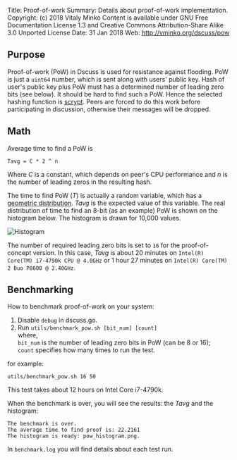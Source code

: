 Title:      Proof-of-work
Summary:    Details about proof-of-work implementation.
Copyright:  (c) 2018 Vitaly Minko
            Content is available under GNU Free Documentation License 1.3 and
            Creative Commons Attribution-Share Alike 3.0 Unported License
Date:       31 Jan 2018
Web:        http://vminko.org/dscuss/pow


Purpose
-------

Proof-of-work (PoW) in Dscuss is used for resistance against flooding. PoW is
just a `uint64` number, which is sent along with users' public key. Hash of
user's public key plus PoW must has a determined number of leading zero bits
(see below).  It should be hard to find such a PoW. Hence the selected hashing
function is [scrypt][scrpt]. Peers are forced to do this work before
participating in discussion, otherwise their messages will be dropped.


Math
----

Average time to find a PoW is

    Tavg = C * 2 ^ n

Where _C_ is a constant, which depends on peer's CPU performance and _n_ is
the number of leading zeros in the resulting hash.

The time to find PoW (_T_) is actually a random variable, which has a
[geometric distribution][geom].  _Tavg_ is the expected value of this variable.
The real distribution of time to find an 8-bit (as an example) PoW is shown on
the histogram below. The histogram is drawn for 10,000 values.

![Histogram][hist]

The number of required leading zero bits is set to `16` for the
proof-of-concept version. In this case, _Tavg_ is about 20 minutes on `Intel(R)
Core(TM) i7-4790k CPU @ 4.0GHz` or 1 hour 27 minutes on `Intel(R) Core(TM) 2
Duo P8600 @ 2.40GHz`.


Benchmarking
------------

How to benchmark proof-of-work on your system:

1. Disable `debug` in dscuss.go.
2. Run `utils/benchmark_pow.sh [bit_num] [count]`  
   where,  
   `bit_num` is the number of leading zero bits in PoW (can be 8 or 16);  
   `count` specifies how many times to run the test.  

for example:

    utils/benchmark_pow.sh 16 50

This test takes about 12 hours on Intel Core i7-4790k.

When the benchmark is over, you will see the results: the _Tavg_ and the histogram:

	The benchmark is over.
    The average time to find proof is: 22.2161
    The histogram is ready: pow_histogram.png.

In `benchmark.log` you will find details about each test run.


[geom]: https://en.wikipedia.org/wiki/Geometric_distribution
[scrpt]: http://en.wikipedia.org/wiki/Scrypt
[hist]: /storage/dscuss/illustrations/8bit_pow_histogram.png
